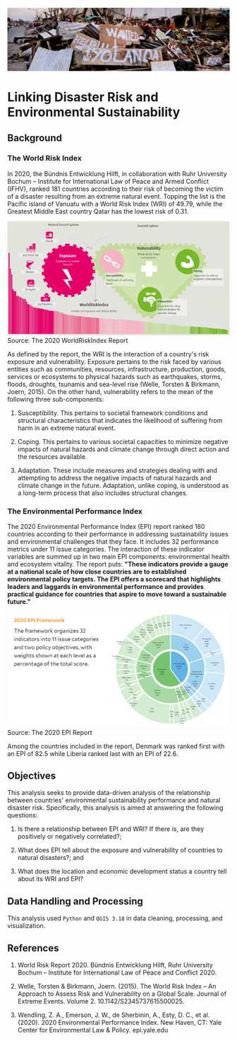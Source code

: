 
![](https://github.com/jsacoba/pai789_finalproject/blob/main/aes-folder/disaster_ph.PNG)

# Linking Disaster Risk and Environmental Sustainability
## Background

### The World Risk Index

In 2020, the Bündnis Entwicklung Hilft, in collaboration with Ruhr University Bochum – Institute for International Law of Peace and Armed Conflict (IFHV), ranked 181 countries according to their risk of becoming the victim of a disaster resulting from an extreme natural event. Topping the list is the Pacific island of Vanuatu with a World Risk Index (WRI) of 49.79, while the Greatest Middle East country Qatar has the lowest risk of 0.31.

![](https://github.com/jsacoba/pai789_finalproject/blob/main/script1-wri_data/wri_components.PNG)
Source: The 2020 WorldRiskIndex Report

As defined by the report, the WRI is the interaction of a country's risk exposure and vulnerability. Exposure pertains to the risk faced by various entities such as communities, resources, infrastructure, production, goods, services or ecosystems to physical hazards such as earthquakes, storms, floods, droughts, tsunamis and sea-level rise (Welle, Torsten & Birkmann, Joern, 2015).  On the other hand, vulnerability refers to the mean of the following three sub-components:

1.	Susceptibility. This pertains to societal framework conditions and structural characteristics that indicates the likelihood of suffering from harm in an extreme natural event.

2.	Coping. This pertains to various societal capacities to minimize negative impacts of natural hazards and climate change through direct action and the resources available.

3.	Adaptation. These include measures and strategies dealing with and attempting to address the negative impacts of natural hazards and climate change in the future. Adaptation, unlike coping, is understood as a long-term process that also includes structural changes.

### The Environmental Performance Index

The 2020 Environmental Performance Index (EPI) report ranked 180 countries according to their performance in addressing sustainability issues and environmental challenges that they face. It includes 32 performance metrics under 11 issue categories. The interaction of these indicator variables are summed up in two main EPI components: environmental health and ecosystem vitality. The report puts: **"These indicators provide a gauge at a national scale of how close countries are to established environmental policy targets. The EPI offers a scorecard that highlights leaders and laggards in environmental performance and provides practical guidance for countries that aspire to move toward a sustainable future."**

![](https://github.com/jsacoba/pai789_finalproject/blob/main/script3_epi_data/epi_components.PNG)
Source: The 2020 EPI Report

Among the countries included in the report, Denmark was ranked first with an EPI of 82.5 while Liberia ranked last with an EPI of 22.6.

## Objectives

This analysis seeks to provide data-driven analysis of the relationship between countries' environmental sustainability performance and natural disaster risk. Specifically, this analysis is aimed at answering the following questions:

1. Is there a relationship between EPI and WRI? If there is, are they positively or negatively correlated?;

2. What does EPI tell about the exposure and vulnerability of countries to natural disasters?; and

3. What does the location and economic development status a country tell about its WRI and EPI?

## Data Handling and Processing

This analysis used `Python` and `QGIS 3.18` in data cleaning, processing, and visualization. 

## References

1. World Risk Report 2020. Bündnis Entwicklung Hilft, Ruhr University Bochum – Institute for International Law of Peace and Conflict 2020. 

2. Welle, Torsten & Birkmann, Joern. (2015). The World Risk Index – An Approach to Assess Risk and Vulnerability on a Global Scale. Journal of Extreme Events. Volume 2. 10.1142/S2345737615500025. 

3. Wendling, Z. A., Emerson, J. W., de Sherbinin, A., Esty, D. C., et al. (2020). 2020 Environmental Performance Index. New Haven, CT: Yale Center for Environmental Law & Policy. epi.yale.edu